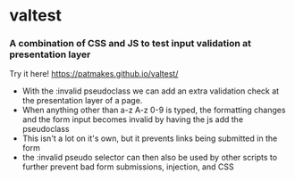 # valtest
### A combination of CSS and JS to test input validation at presentation layer

Try it here! https://patmakes.github.io/valtest/

- With the :invalid pseudoclass we can add an extra validation check at the presentation layer of a page.
- When anything other than a-z A-z 0-9 is typed, the formatting changes and the form input becomes invalid by having the js add the pseudoclass
- This isn't a lot on it's own, but it prevents links being submitted in the form
- the :invalid pseudo selector can then also be used by other scripts to further prevent bad form submissions, injection, and CSS
